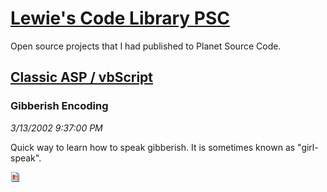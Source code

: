 # [Lewie's Code Library PSC](../../README.md)

Open source projects that I had published to Planet Source Code.

## [Classic ASP / vbScript](../README.md)

### Gibberish Encoding

*3/13/2002 9:37:00 PM*

Quick way to learn how to speak gibberish. It is sometimes known as "girl-speak".

![Screenshot of Gibberish Encoding](/screenshot.gif)



